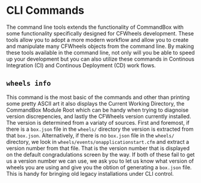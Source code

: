 # CLI Commands

The command line tools extends the functionality of CommandBox with some functionality specifically designed for CFWheels
development. These tools allow you to adopt a more modern workflow and allow you to create and manipulate many CFWheels
objects from the command line. By making these tools available in the command line, not only will you be able to speed up
your development but you can also utilize these commands in Continous Integration (CI) and Continous Deployment (CD) work flows.

## `wheels info`

This command is the most basic of the commands and other than printing some pretty ASCII art it also displays the Current Working Directory, the CommandBox Module Root which can be handy when trying to diagnoise version discrepencies, and lastly the CFWheels version currently installed. The version is determined from a variaty of sources. First and foremost, if there is a `box.json` file in the `wheels/` directory the version is extracted from that `box.json`. Alternatively, if there is no `box.json` file in the `wheels/` directory, we look in `wheels/events/onapplicationstart.cfm` and extract a version number from that file. That is the version number that is displayed on the default congradulations screen by the way. If both of these fail to get us a version number we can use, we ask you to let us know what version of wheels you are using and give you the obtion of generating a `box.json` file. This is handy for bringing old legacy installations under CLI control.
